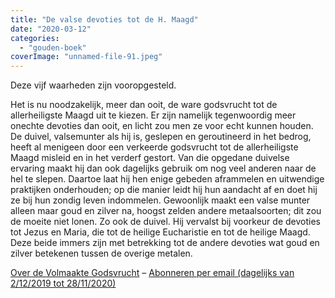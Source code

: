 ```yaml
---
title: "De valse devoties tot de H. Maagd"
date: "2020-03-12"
categories: 
  - "gouden-boek"
coverImage: "unnamed-file-91.jpeg"
---
```


Deze vijf waarheden zijn vooropgesteld.

Het is nu noodzakelijk, meer dan ooit, de ware godsvrucht tot de allerheiligste Maagd uit te kiezen. Er zijn namelijk tegenwoordig meer onechte devoties dan ooit, en licht zou men ze voor echt kunnen houden. De duivel, valsemunter als hij is, geslepen en geroutineerd in het bedrog, heeft al menigeen door een verkeerde godsvrucht tot de allerheiligste Maagd misleid en in het verderf gestort. Van die opgedane duivelse ervaring maakt hij dan ook dagelijks gebruik om nog veel anderen naar de hel te slepen. Daartoe laat hij hen enige gebeden aframmelen en uitwendige praktijken onderhouden; op die manier leidt hij hun aandacht af en doet hij ze bij hun zondig leven indommelen. Gewoonlijk maakt een valse munter alleen maar goud en zilver na, hoogst zelden andere metaalsoorten; dit zou de moeite niet lonen. Zo ook de duivel. Hij vervalst bij voorkeur de devoties tot Jezus en Maria, die tot de heilige Eucharistie en tot de heilige Maagd. Deze beide immers zijn met betrekking tot de andere devoties wat goud en zilver betekenen tussen de overige metalen.

[Over de Volmaakte Godsvrucht](/blog/een-jaar-lang-volmaakte-godsvrucht/) – [Abonneren per email (dagelijks van 2/12/2019 tot 28/11/2020)](http://eepurl.com/9RKvX)
